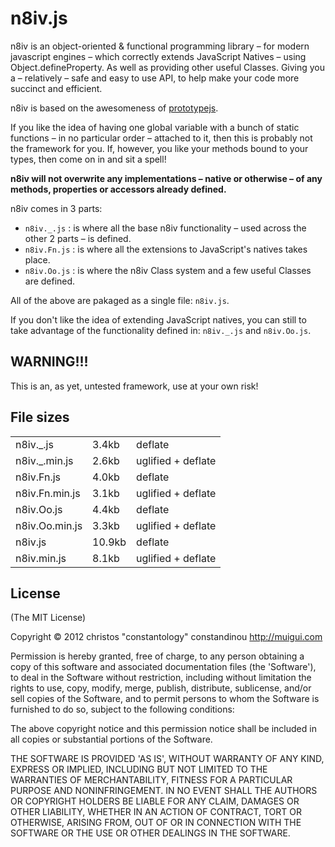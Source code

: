 # n8iv.js

n8iv is an object-oriented & functional programming library – for modern javascript engines – which correctly extends JavaScript Natives – using Object.defineProperty. As well as providing other useful Classes. Giving you a – relatively – safe and easy to use API, to help make your code more succinct and efficient.

n8iv is based on the awesomeness of [prototypejs](https://github.com/savetheclocktower/prototype).

If you like the idea of having one global variable with a bunch of static functions – in no particular order – attached to it, then this is probably not the framework for you. If, however, you like your methods bound to your types, then come on in and sit a spell!

**n8iv will not overwrite any implementations – native or otherwise – of any methods, properties or accessors already defined.**

n8iv comes in 3 parts:

- `n8iv._.js`  : is where all the base n8iv functionality – used across the other 2 parts – is defined.
- `n8iv.Fn.js` : is where all the extensions to JavaScript's natives takes place.
- `n8iv.Oo.js` : is where the n8iv Class system and a few useful Classes are defined.

All of the above are pakaged as a single file: `n8iv.js`.

If you don't like the idea of extending JavaScript natives, you can still to take advantage of the functionality defined in: `n8iv._.js` and `n8iv.Oo.js`.

## WARNING!!!

This is an, as yet, untested framework, use at your own risk!

## File sizes

<table border="0" cellpadding="0" cellspacing="0" width="100%">
	<tbody>
		<tr><td style="width : 80px ;">n8iv._.js</td><td style="width : 48px ;">3.4kb</td><td>deflate</td>
		<tr><td>n8iv._.min.js</td><td>2.6kb</td><td>uglified + deflate</td>
		<tr><td>n8iv.Fn.js</td><td>4.0kb</td><td>deflate</td>
		<tr><td>n8iv.Fn.min.js</td><td>3.1kb</td><td>uglified + deflate</td>
		<tr><td>n8iv.Oo.js</td><td>4.4kb</td><td>deflate</td>
		<tr><td>n8iv.Oo.min.js</td><td>3.3kb</td><td>uglified + deflate</td>
		<tr><td>n8iv.js</td><td>10.9kb</td><td>deflate</td>
		<tr><td>n8iv.min.js</td><td>8.1kb</td><td>uglified + deflate</td>
	</tbody>
</table>

## License

(The MIT License)

Copyright &copy; 2012 christos "constantology" constandinou http://muigui.com

Permission is hereby granted, free of charge, to any person obtaining a copy of this software and associated documentation files (the 'Software'), to deal in the Software without restriction, including without limitation the rights to use, copy, modify, merge, publish, distribute, sublicense, and/or sell copies of the Software, and to permit persons to whom the Software is furnished to do so, subject to the following conditions:

The above copyright notice and this permission notice shall be included in all copies or substantial portions of the Software.

THE SOFTWARE IS PROVIDED 'AS IS', WITHOUT WARRANTY OF ANY KIND, EXPRESS OR IMPLIED, INCLUDING BUT NOT LIMITED TO THE WARRANTIES OF MERCHANTABILITY, FITNESS FOR A PARTICULAR PURPOSE AND NONINFRINGEMENT. IN NO EVENT SHALL THE AUTHORS OR COPYRIGHT HOLDERS BE LIABLE FOR ANY CLAIM, DAMAGES OR OTHER LIABILITY, WHETHER IN AN ACTION OF CONTRACT, TORT OR OTHERWISE, ARISING FROM, OUT OF OR IN CONNECTION WITH THE SOFTWARE OR THE USE OR OTHER DEALINGS IN THE SOFTWARE.
